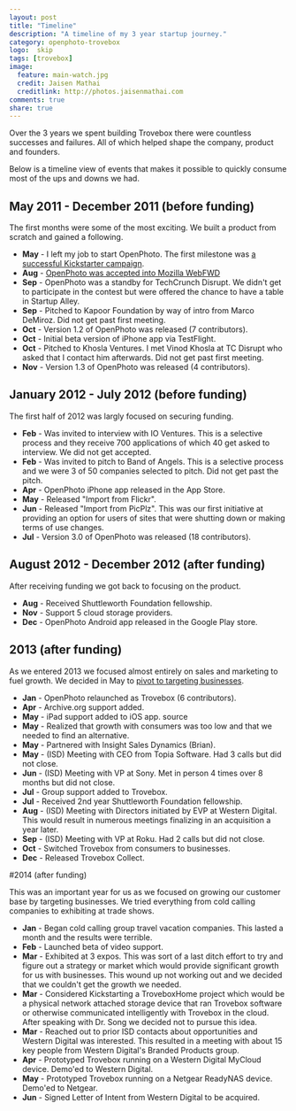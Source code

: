```yaml
---
layout: post
title: "Timeline"
description: "A timeline of my 3 year startup journey."
category: openphoto-trovebox
logo:  skip
tags: [trovebox]
image:
  feature: main-watch.jpg
  credit: Jaisen Mathai
  creditlink: http://photos.jaisenmathai.com
comments: true
share: true
---
```


Over the 3 years we spent building Trovebox there were countless successes and failures. All of which helped shape the company, product and founders.

Below is a timeline view of events that makes it possible to quickly consume most of the ups and downs we had.

## May 2011 - December 2011 (before funding)

The first months were some of the most exciting. We built a product from scratch and gained a following.

* **May** - I left my job to start OpenPhoto. The first milestone was [a successful Kickstarter campaign](https://www.kickstarter.com/projects/jmathai/openphoto-a-photo-service-for-your-s3-or-dropbox-a).
* **Aug** - [OpenPhoto was accepted into Mozilla WebFWD](http://blog.webfwd.org/post/9300091721/webfwd-welcomes-the-first-fellows)
* **Sep** - OpenPhoto was a standby for TechCrunch Disrupt. We didn't get to participate in the contest but were offered the chance to have a table in Startup Alley.
* **Sep** - Pitched to Kapoor Foundation by way of intro from Marco DeMiroz. Did not get past first meeting.
* **Oct** - Version 1.2 of OpenPhoto was released (7 contributors).
* **Oct** - Initial beta version of iPhone app via TestFlight.
* **Oct** - Pitched to Khosla Ventures. I met Vinod Khosla at TC Disrupt who asked that I contact him afterwards. Did not get past first meeting.
* **Nov** - Version 1.3 of OpenPhoto was released (4 contributors).

## January 2012 - July 2012 (before funding)

The first half of 2012 was largly focused on securing funding.

* **Feb** - Was invited to interview with IO Ventures. This is a selective process and they receive 700 applications of which 40 get asked to interview. We did not get accepted.
* **Feb** - Was invited to pitch to Band of Angels. This is a selective process and we were 3 of 50 companies selected to pitch. Did not get past the pitch.
* **Apr** - OpenPhoto iPhone app released in the App Store.
* **May** - Released "Import from Flickr".
* **Jun** - Released "Import from PicPlz". This was our first initiative at providing an option for users of sites that were shutting down or making terms of use changes.
* **Jul** - Version 3.0 of OpenPhoto was released (18 contributors).

## August 2012 - December 2012 (after funding)

After receiving funding we got back to focusing on the product.

* **Aug** - Received Shuttleworth Foundation fellowship.
* **Nov** - Support 5 cloud storage providers.
* **Dec** - OpenPhoto Android app released in the Google Play store.

## 2013 (after funding)

As we entered 2013 we focused almost entirely on sales and marketing to fuel growth. We decided in May to [pivot to targeting businesses](../the-pivot/).

* **Jan** - OpenPhoto relaunched as Trovebox (6 contributors).
* **Apr** - Archive.org support added.
* **May** - iPad support added to iOS app. source
* **May** - Realized that growth with consumers was too low and that we needed to find an alternative.
* **May** - Partnered with Insight Sales Dynamics (Brian).
* **May** - (ISD) Meeting with CEO from Topia Software. Had 3 calls but did not close.
* **Jun** - (ISD) Meeting with VP at Sony. Met in person 4 times over 8 months but did not close.
* **Jul** - Group support added to Trovebox.
* **Jul** - Received 2nd year Shuttleworth Foundation fellowship.
* **Aug** - (ISD) Meeting with Directors initiated by EVP at Western Digital. This would result in numerous meetings finalizing in an acquisition a year later.
* **Sep** - (ISD) Meeting with VP at Roku. Had 2 calls but did not close.
* **Oct** - Switched Trovebox from consumers to businesses.
* **Dec** - Released Trovebox Collect.

#2014 (after funding)

This was an important year for us as we focused on growing our customer base by targeting businesses. We tried everything from cold calling companies to exhibiting at trade shows.

* **Jan** - Began cold calling group travel vacation companies. This lasted a month and the results were terrible.
* **Feb** - Launched beta of video support.
* **Mar** - Exhibited at 3 expos. This was sort of a last ditch effort to try and figure out a strategy or market which would provide significant growth for us with businesses. This wound up not working out and we decided that we couldn't get the growth we needed.
* **Mar** - Considered Kickstarting a TroveboxHome project which would be a physical network attached storage device that ran Trovebox software or otherwise communicated intelligently with Trovebox in the cloud. After speaking with Dr. Song we decided not to pursue this idea.
* **Mar** - Reached out to prior ISD contacts about opportunities and Western Digital was interested. This resulted in a meeting with about 15 key people from Western Digital's Branded Products group.
* **Apr** - Prototyped Trovebox running on a Western Digital MyCloud device. Demo'ed to Western Digital.
* **May** - Prototyped Trovebox running on a Netgear ReadyNAS device. Demo'ed to Netgear.
* **Jun** - Signed Letter of Intent from Western Digital to be acquired. 
